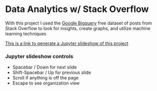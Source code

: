 # Data Analytics w/ Stack Overflow

With this project I used the [Google Bigquery](https://cloud.google.com/blog/products/gcp/google-bigquery-public-datasets-now-include-stack-overflow-q-a) free dataset of posts from Stack Overflow to look for insights, create graphs, and utilize machine learning techniques

[This is a link to generate a Jupyter slideshow of this project](https://nbviewer.jupyter.org/github/mwmcnall/SchoolProjects/blob/master/Data%20Analytics/StackOverflowProject.slides.html#/)

### Jupyter slideshow controls
- Spacebar / Down for next slide
- Shift-Spacebar / Up for previous slide
- Scroll if anything is off the page
- Escape to see organization view
